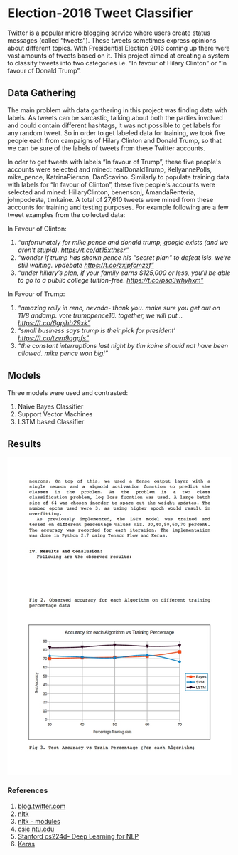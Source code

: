 # **Election-2016 Tweet Classifier**

Twitter is a popular micro blogging service where users create status messages (called “tweets”). 
These tweets sometimes express opinions about different topics. With Presidential Election 2016 coming up there were vast amounts of tweets based on  it. This project aimed at creating a system to classify tweets into two categories i.e. “In favour of Hilary Clinton” or “In favour of Donald Trump”.

## **Data Gathering**

The main problem with data garthering in this project was finding data with labels. 
As tweets can be sarcastic, talking about both the parties involved and could contain different hashtags, it was not possible to get labels for any random tweet. So in order to get labeled data for training, we took five people each from campaigns of Hilary Clinton and Donald Trump, so that we can be sure of the labels of tweets from these Twitter accounts.

In oder to get tweets with labels “In favour of Trump”, these five people's accounts were selected and mined: realDonaldTrump, KellyannePolls, mike_pence, KatrinaPierson, DanScavino. Similarly to populate training data with labels for “In favour of Clinton”, these five people's accounts were selected and mined: HillaryClinton, benensonj, AmandaRenteria, johnpodesta, timkaine. A total of 27,610 tweets were mined from these accounts for training and testing purposes. For example following are a few tweet examples from the collected data:

In Favour of Clinton:
1. *“unfortunately for mike pence and donald trump, google exists (and we aren't stupid). https://t.co/dt15xthssr”*
2.  *“wonder if trump has shown pence his "secret plan" to defeat isis. we’re still waiting. vpdebate https://t.co/zxjpfcmzzf”*
3.  *“under hillary’s plan, if your family earns $125,000 or less, you'll be able to go to a public college tuition-free. https://t.co/psa3whyhxm”*

In Favour of Trump:
1. *“amazing rally in reno, nevada- thank you. make sure you get out on 11/8 andamp. vote trumppence16. together, we will put… https://t.co/6gpjhb29xk”*
2. *“small business says trump is their pick for president' https://t.co/tzvn9qgpfs”*
3. *“the constant interruptions last night by tim kaine should not have been allowed. mike pence won big!”*

## **Models**

Three models were used and contrasted:
1. Naive Bayes Classifier
2. Support Vector Machines
3. LSTM based Classifier

## **Results**

![results](images/results.jpg)


### **References**

1. [blog.twitter.com](https://blog.twitter.com/2015/guest-post-understanding-users-through-twitter-data-and-machine-learning)
2. [nltk](http://www.nltk.org/book/ch06.html)
3. [nltk - modules](http://www.nltk.org/_modules/nltk/classify/svm.html)
4. [csie.ntu.edu](http://www.csie.ntu.edu.tw/~cjlin/papers/guide/guide.pdf)
5. [Stanford cs224d- Deep Learning for NLP](http://cs224d.stanford.edu/syllabus.html)
6. [Keras](https://keras.io/layers/recurrent/)




